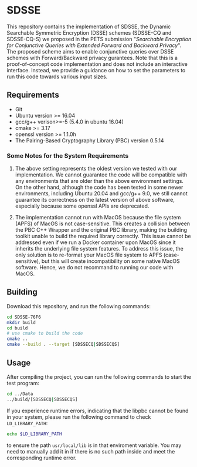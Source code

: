# SDSSE

This repository contains the implementation of SDSSE, the Dynamic Searchable Symmetric Encryption (DSSE) schemes (SDSSE-CQ and SDSSE-CQ-S) we proposed in the PETS submission "*Searchable Encryption for Conjunctive Queries with Extended Forward and Backward Privacy*". The proposed scheme aims to enable conjunctive queries over DSSE schemes with Forward/Backward privacy gurantees. Note that this is a proof-of-concept code implementation and does not include an interactive interface. Instead, we provide a guidance on how to set the parameters to run this code towards various input sizes.

## Requirements

* Git
* Ubuntu version >= 16.04
* gcc/g++ verison>=-5 (5.4.0 in ubuntu 16.04)
* cmake >= 3.17
* openssl version >= 1.1.0h
* The Pairing-Based Cryptography Library (PBC) version 0.5.14

### Some Notes for the System Requirements

1. The above setting represents the oldest version we tested with our implementation. We cannot guarantee the code will be compatible with any environments that are older than the above environment settings. On the other hand, although the code has been tested in some newer environments, including Ubuntu 20.04 and gcc/g++ 9.0, we still cannot guarantee its correctness on the latest version of above software, especially because some openssl APIs are deprecated.

2. The implementation cannot run with MacOS because the file system (APFS) of MacOS is not case-sensitive. This creates a collision between the PBC C++ Wrapper and the original PBC library, making the building toolkit unable to build the required library correctly. This issue cannot be addressed even if we run a Docker container upon MacOS since it inherits the underlying file system features. To address this issue, the only solution is to re-format your MacOS file system to APFS (case-sensitive), but this will create incompatibility on some native MacOS software. Hence, we do not recommand to running our code with MacOS.

## Building

Download this repository, and run the following commands:

```bash
cd SDSSE-76F6
mkdir build
cd build
# use cmake to build the code
cmake ..
cmake --build . --target [SDSSECQ|SDSSECQS]
```

## Usage
After compiling the project, you can run the following commands to start the test program:
```bash
cd ../Data
../build/[SDSSECQ|SDSSECQS] 
```

If you experience runtime errors, indicating that the libpbc cannot be found in your system, please run the following command to check `LD_LIBRARY_PATH`:
```bash
echo $LD_LIBRARY_PATH
```
to ensure the path `usr/local/lib` is in that enviroment variable. You may need to manually add it in if there is no such path inside and meet the corresponding runtime error.
